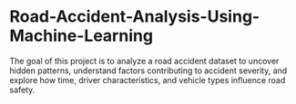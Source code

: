 # Road-Accident-Analysis-Using-Machine-Learning
The goal of this project is to analyze a road accident dataset to uncover hidden patterns, understand factors contributing to accident severity, and explore how time, driver characteristics, and vehicle types influence road safety.
